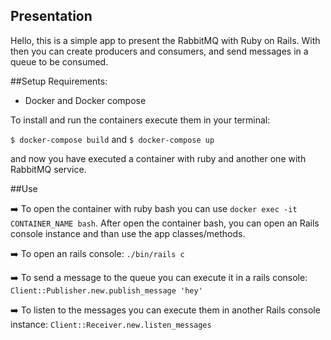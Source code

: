 ## Presentation
<p>
Hello, this is a simple app to present the RabbitMQ with Ruby on Rails. With then you can create producers and consumers, and send messages in a queue to be consumed.
</p>

##Setup
Requirements:

- Docker and Docker compose

To install and run the containers execute them in your terminal:

`$ docker-compose build` and `$ docker-compose up`

and now you have executed a container with ruby and another one with RabbitMQ service.

##Use

➡️ To open the container with ruby bash you can use `docker exec -it CONTAINER_NAME bash`. After open the container bash, you can open an Rails console instance and than use the app classes/methods.

➡️ To open an rails console: `./bin/rails c`

➡️ To send a message to the queue you can execute it in a rails console:
`Client::Publisher.new.publish_message 'hey' `

➡️ To listen to the messages you can execute them in another Rails console instance:
	`Client::Receiver.new.listen_messages`
